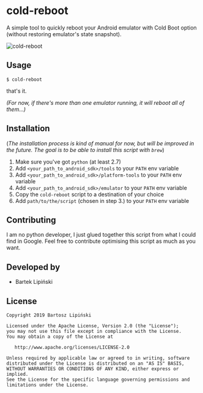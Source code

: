 # cold-reboot

A simple tool to quickly reboot your Android emulator with Cold Boot option (without restoring emulator's state snapshot).

![cold-reboot](https://i.imgur.com/7wY1tXH.gif)

## Usage

```
$ cold-reboot
```

that's it.

_(For now, if there's more than one emulator running, it will reboot all of them...)_

## Installation

(*The installation process is kind of manual for now, but will be improved in the future. The goal is to be able to install this script with `brew`*)

1. Make sure you've got `python` (at least 2.7)
2. Add `<your_path_to_android_sdk>/tools` to your `PATH` env variable
3. Add `<your_path_to_android_sdk>/platform-tools` to your `PATH` env variable
4. Add `<your_path_to_android_sdk>/emulator` to your `PATH` env variable
5. Copy the `cold-reboot` script to a destination of your choice
6. Add `path/to/the/script` (chosen in step 3.) to your `PATH` env variable

Contributing
------------

I am no python developer, I just glued together this script from what I could find in Google.
Feel free to contribute optimising this script as much as you want.


Developed by
------------
 * Bartek Lipiński

License
-------

    Copyright 2019 Bartosz Lipiński

    Licensed under the Apache License, Version 2.0 (the "License");
    you may not use this file except in compliance with the License.
    You may obtain a copy of the License at

       http://www.apache.org/licenses/LICENSE-2.0

    Unless required by applicable law or agreed to in writing, software
    distributed under the License is distributed on an "AS IS" BASIS,
    WITHOUT WARRANTIES OR CONDITIONS OF ANY KIND, either express or implied.
    See the License for the specific language governing permissions and
    limitations under the License.
